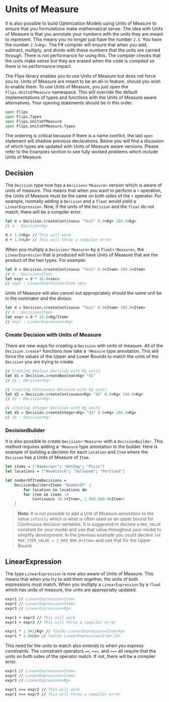 # Units of Measure

It is also possible to build Optimization Models using Units of Measure to ensure that you formulations make mathematical sense. The idea with Units of Measure is that you annotate your numbers with the units they are meant to represent. This means you no longer just have the number `2.5`. You have the number `2.5<Kg>`. The F# compiler will ensure that when you add, subtract, multiply, and divide with these numbers that the units are carried through. There is not performance for using this. The compiler checks that the units make sense but they are erased when the code is compiled so there is no performance impact.

The Flips library enables you to use Units of Measure but does not force you to. Units of Measure are meant to be an all-in feature, should you wish to enable them. To use Units of Measure, you just open the `Flips.UnitsOfMeasure` namespace. This will override the default implementations of types and functions with the Units of Measure aware alternatives. Your opening statements should be in this order.

```fsharp
open Flips
open Flips.Types
open Flips.UnitsOfMeasure
open Flips.UnitsOfMeasure.Types
```

The ordering is critical because if there is a name conflict, the last `open` statement will shadow previous declarations. Below you will find a disussion of which types are updated with Units of Measure aware versions. Please refer to the Examples section to see fully worked problems which include Units of Measure.

## Decision

The `Decision` type now has a `Decision<'Measure>` version which is aware of units of measure. This means that when you want to perform a `+` operation, the Units of Measure must be the same on both sides of the `+` operator. For example, normally adding a `Decision` and a `float` would yield a `LinearExpression`. Now, if the units of the `Decision` and the `float` do not match, there will be a compiler error.

```fsharp
let d = Decision.createContinuous "Test" 0.0<Kg> 100.0<kg>
// d : Decision<Kg>

d + 1.0<Kg> // This will work
d + 1.0<Lb> // This will throw a compiler error
```

When you multiply a `Decision<'Measure>` by a `float<'Measure>`, the `LinearExpression` that is produced will have Units of Measure that are the product of the two types. For example:

```fsharp
let d = Decision.createContinuous "Test" 0.0<Item> 100.0<Item>
// d : Decision<Item>
let expr = d * 10.0<sec>
// expr : LinearExpression<Item sec>
```

Units of Measure will also cancel out appropriately should the same unit be in the nominator and the divisor.

```fsharp
let d = Decision.createContinuous "Test" 0.0<Item> 100.0<Item>
// d : Decision<Item>
let expr = d * 10.0<Kg/Item>
// expr : LinearExpression<Kg>
```

### Create Decision with Units of Measure

There are new ways for creating a `Decision` with units of measure. All of the `Decision.create*` functions now take a `'Measure` type annotation. This will force the values of the Upper and Lower Bounds to match the units of the `Decision` you are trying to create.

```fsharp
// Creating Boolean Decision with Kg units
let d1 = Decision.createBoolean<Kg> "d1"
// d1 : Decision<Kg>

// Creating Continuous Decision with Kg units
let d2 = Decision.createContinuous<Kg> "d2" 0.0<Kg> 100.0<Kg>
// d2 : Decision<Kg>

// Creating Integer Decision with Kg units
let d3 = Decision.createInteger<Kg> "d3" 0.0<Kg> 100.0<Kg>
// d3 : Decision<Kg>
```

### DecisionBuilder

It is also possible to create `Decision<'Measure>` with a `DecisionBuilder`. This method requires adding a `'Measure` type annotation to the builder.  Here is example of building a decision for each `Location` and `Item` where the `Decision` has a Units of Measure of `Item`.

```fsharp
let items = ["Hamburger"; "HotDog"; "Pizza"]
let locations = ["Woodstock"; "Sellwood"; "Portland"]

let numberOfItemDecisions =
    DecisionBuilder<Item> "NumberOf" {
        for location in locations do
        for item in items ->
            Continuous (0.0<Item>, 1_000_000.0<Item>)
    } 
```

> **Note**: It is not possible to add a Unit of Measure annotation to the value `infinity` which is what is often used as an upper bound for Continuous decision variables. It is suggested to declare a `MAX_VALUE` constant for your model and use that value throughout your model to simplify development. In the previous example you could declare `let MAX_ITEM_VALUE = 1_000_000.0<Item>` and use that for the Upper Bound.

## LinearExpression

The type `LinearExpression` is now also aware of Units of Measure. This means that when you try to add them together, the units of both expressions must match. When you multiply a `LinearExpression` by a `float` which has units of measure, the units are appropriatly updated.

```fsharp
expr1 // LinearExpression<Item>
expr2 // LinearExpression<Item>
expr3 // LinearExpression<Kg>

expr1 + expr2 // This will work
expr1 + expr3 // This will throw a compiler error

expr1 * 1.0<1/Kg> // Yields LinearExpression<Item/Kg>
expr1 * 1.0<Lb> // Yields LinearExpression<Item Lb>
```

This need for the units to match also extends to when you express constraints. The comstraint operators `==`, `<==`, and `>==` all require that the units on both sides of the operator match. If not, there will be a compiler error.

```fsharp
expr1 // LinearExpression<Item>
expr2 // LinearExpression<Item>
expr3 // LinearExpression<Kg>

expr1 >== expr2 // This will work
expr1 >== expr3 // This will throw a compiler error
```